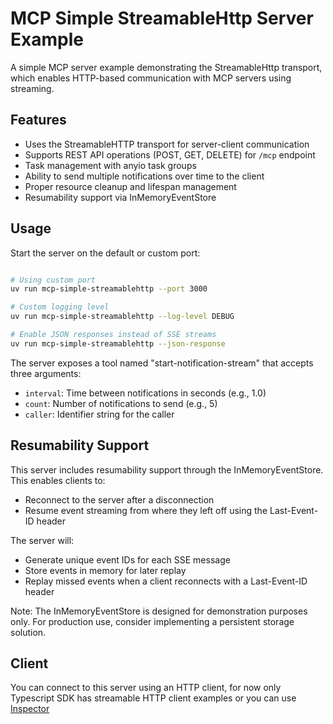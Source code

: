 # MCP Simple StreamableHttp Server Example

A simple MCP server example demonstrating the StreamableHttp transport, which enables HTTP-based communication with MCP servers using streaming.

## Features

- Uses the StreamableHTTP transport for server-client communication
- Supports REST API operations (POST, GET, DELETE) for `/mcp` endpoint
- Task management with anyio task groups
- Ability to send multiple notifications over time to the client
- Proper resource cleanup and lifespan management
- Resumability support via InMemoryEventStore

## Usage

Start the server on the default or custom port:

```bash

# Using custom port
uv run mcp-simple-streamablehttp --port 3000

# Custom logging level
uv run mcp-simple-streamablehttp --log-level DEBUG

# Enable JSON responses instead of SSE streams
uv run mcp-simple-streamablehttp --json-response
```

The server exposes a tool named "start-notification-stream" that accepts three arguments:

- `interval`: Time between notifications in seconds (e.g., 1.0)
- `count`: Number of notifications to send (e.g., 5)
- `caller`: Identifier string for the caller

## Resumability Support

This server includes resumability support through the InMemoryEventStore. This enables clients to:

- Reconnect to the server after a disconnection
- Resume event streaming from where they left off using the Last-Event-ID header


The server will:
- Generate unique event IDs for each SSE message
- Store events in memory for later replay
- Replay missed events when a client reconnects with a Last-Event-ID header

Note: The InMemoryEventStore is designed for demonstration purposes only. For production use, consider implementing a persistent storage solution.



## Client

You can connect to this server using an HTTP client, for now only Typescript SDK has streamable HTTP client examples or you can use [Inspector](https://github.com/modelcontextprotocol/inspector)

